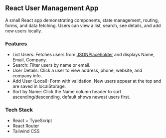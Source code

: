 ## React User Management App
A small React app demonstrating components, state management, routing, forms, and data fetching. Users can view a list, search, see details, and add new users locally.

### Features
- List Users: Fetches users from [JSONPlaceholder](https://jsonplaceholder.typicode.com/users) and displays Name, Email, Company.
- Search: Filter users by name or email.
- User Details: Click a user to view address, phone, website, and company info.
- Add User (Local): Form with validation. New users appear at the top and are saved in localStorage.
- Sort by Name: Click the Name column header to sort ascending/descending, default shows newest users first.

### Tech Stack
- React + TypeScript
- React Router
- Tailwind CSS
